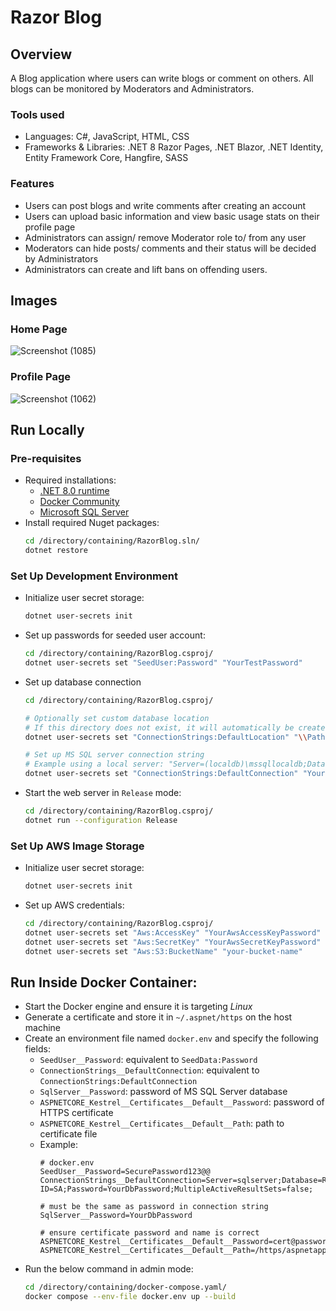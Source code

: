 # Razor Blog

## Overview
A Blog application where users can write blogs or comment on others.
All blogs can be monitored by Moderators and Administrators.

### Tools used
- Languages: C#, JavaScript, HTML, CSS
- Frameworks & Libraries: .NET 8 Razor Pages, .NET Blazor, .NET Identity, Entity Framework Core, Hangfire, SASS

### Features
- Users can post blogs and write comments after creating an account
- Users can upload basic information and view basic usage stats on their profile page
- Administrators can assign/ remove Moderator role to/ from any user
- Moderators can hide posts/ comments and their status will be decided by Administrators
- Administrators can create and lift bans on offending users.

## Images
### Home Page
![Screenshot (1085)](https://user-images.githubusercontent.com/78300296/145921039-838cb3af-6adc-41d9-b154-6be44df7d827.png)

### Profile Page
![Screenshot (1062)](https://user-images.githubusercontent.com/78300296/142516988-522a6d22-2af0-41a2-9b28-bf19ad9adab0.png)

##  Run Locally
### Pre-requisites
- Required installations:
    - [.NET 8.0 runtime](https://dotnet.microsoft.com/en-us/download/dotnet/8.0)
    - [Docker Community](https://www.docker.com/get-started/)
    - [Microsoft SQL Server](https://www.microsoft.com/en-au/sql-server/sql-server-downloads)
- Install required Nuget packages:
    ``` bash
    cd /directory/containing/RazorBlog.sln/
    dotnet restore
    ```

### Set Up Development Environment
- Initialize user secret storage:
    ```bash
    dotnet user-secrets init
    ```
- Set up passwords for seeded user account:
    ```bash
    cd /directory/containing/RazorBlog.csproj/
    dotnet user-secrets set "SeedUser:Password" "YourTestPassword"
    ```
- Set up database connection
    ``` bash
    cd /directory/containing/RazorBlog.csproj/

    # Optionally set custom database location
    # If this directory does not exist, it will automatically be created
    dotnet user-secrets set "ConnectionStrings:DefaultLocation" "\\Path\\To\\Database\\Directory\\DatabaseName.mdf"

    # Set up MS SQL server connection string
    # Example using a local server: "Server=(localdb)\mssqllocaldb;Database=RazorBlog;Trusted_Connection=True;MultipleActiveResultSets=true;"
    dotnet user-secrets set "ConnectionStrings:DefaultConnection" "Your;Database;Connection;String;"
    ```
- Start the web server in `Release` mode:
    ```bash
    cd /directory/containing/RazorBlog.csproj/
    dotnet run --configuration Release
    ```

### Set Up AWS Image Storage
- Initialize user secret storage:
    ```bash
    dotnet user-secrets init
    ```
- Set up AWS credentials:
    ```bash
    cd /directory/containing/RazorBlog.csproj/
    dotnet user-secrets set "Aws:AccessKey" "YourAwsAccessKeyPassword"
    dotnet user-secrets set "Aws:SecretKey" "YourAwsSecretKeyPassword"
    dotnet user-secrets set "Aws:S3:BucketName" "your-bucket-name"
    ```


## Run Inside Docker Container:
- Start the Docker engine and ensure it is targeting *Linux*
- Generate a certificate and store it in `~/.aspnet/https` on the host machine
- Create an environment file named `docker.env` and specify the following fields:
    - `SeedUser__Password`: equivalent to `SeedData:Password`
    - `ConnectionStrings__DefaultConnection`: equivalent to `ConnectionStrings:DefaultConnection`
    - `SqlServer__Password`: password of MS SQL Server database
    - `ASPNETCORE_Kestrel__Certificates__Default__Password`: password of HTTPS certificate
    - `ASPNETCORE_Kestrel__Certificates__Default__Path`: path to certificate file
    - Example:
        ```env
        # docker.env
        SeedUser__Password=SecurePassword123@@
        ConnectionStrings__DefaultConnection=Server=sqlserver;Database=RazorBlog;User ID=SA;Password=YourDbPassword;MultipleActiveResultSets=false;

        # must be the same as password in connection string
        SqlServer__Password=YourDbPassword

        # ensure certificate password and name is correct
        ASPNETCORE_Kestrel__Certificates__Default__Password=cert@password
        ASPNETCORE_Kestrel__Certificates__Default__Path=/https/aspnetapp.pfx
        ```
- Run the below command in admin mode:
    ```bash
    cd /directory/containing/docker-compose.yaml/
    docker compose --env-file docker.env up --build
    ```
